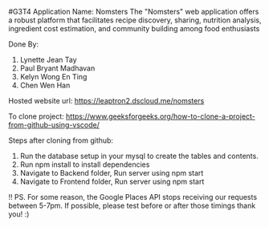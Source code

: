 #G3T4
Application Name: Nomsters
The "Nomsters" web application offers a robust platform that facilitates recipe discovery, sharing, nutrition analysis, ingredient cost estimation, and community building among food enthusiasts

Done By:
1. Lynette Jean Tay
2. Paul Bryant Madhavan
3. Kelyn Wong En Ting
4. Chen Wen Han

Hosted website url: https://leaptron2.dscloud.me/nomsters

To clone project:
https://www.geeksforgeeks.org/how-to-clone-a-project-from-github-using-vscode/

Steps after cloning from github:
1. Run the database setup in your mysql to create the tables and contents.
2. Run npm install to install dependencies
3. Navigate to Backend folder, Run server using npm start
4. Navigate to Frontend folder, Run server using npm start

!! PS. For some reason, the Google Places API stops receiving our requests between 5-7pm. If possible, please test before or after those timings thank you! :)

